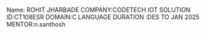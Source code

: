 Name: ROHIT JHARBADE 
COMPANY:CODETECH IOT SOLUTION
ID:CT108ESR
DOMAIN:C LANGUAGE
DURATION :DES TO JAN 2025
MENTOR:n.santhosh
